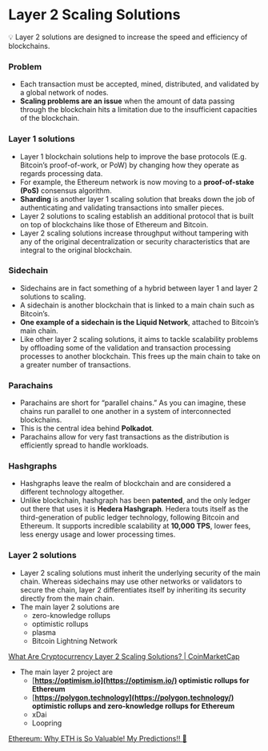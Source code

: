 # Layer 2 Scaling Solutions

<aside>
💡 Layer 2 solutions are designed to increase the speed and efficiency of blockchains.

</aside>

### Problem

- Each transaction must be accepted, mined, distributed, and validated by a global network of nodes.
- **Scaling problems are an issue** when the amount of data passing through the blockchain hits a limitation due to the insufficient capacities of the blockchain.

### Layer 1 solutions

- Layer 1 blockchain solutions help to improve the base protocols (E.g. Bitcoin’s proof-of-work, or PoW) by changing how they operate as regards processing data.
- For example, the Ethereum network is now moving to a **proof-of-stake (PoS)** consensus algorithm.
- **Sharding** is another layer 1 scaling solution that breaks down the job of authenticating and validating transactions into smaller pieces.
- Layer 2 solutions to scaling establish an additional protocol that is built on top of blockchains like those of Ethereum and Bitcoin.
- Layer 2 scaling solutions increase throughput without tampering with any of the original decentralization or security characteristics that are integral to the original blockchain.

### Sidechain

- Sidechains are in fact something of a hybrid between layer 1 and layer 2 solutions to scaling.
- A sidechain is another blockchain that is linked to a main chain such as Bitcoin’s.
- **One example of a sidechain is the Liquid Network**, attached to Bitcoin’s main chain.
- Like other layer 2 scaling solutions, it aims to tackle scalability problems by offloading some of the validation and transaction processing processes to another blockchain. This frees up the main chain to take on a greater number of transactions.

### Parachains

- Parachains are short for “parallel chains.” As you can imagine, these chains run parallel to one another in a system of interconnected blockchains.
- This is the central idea behind **Polkadot**.
- Parachains allow for very fast transactions as the distribution is efficiently spread to handle workloads.

### Hashgraphs

- Hashgraphs leave the realm of blockchain and are considered a different technology altogether.
- Unlike blockchain, hashgraph has been **patented**, and the only ledger out there that uses it is **Hedera Hashgraph**. Hedera touts itself as the third-generation of public ledger technology, following Bitcoin and Ethereum. It supports incredible scalability at **10,000 TPS**, lower fees, less energy usage and lower processing times.

### Layer 2 solutions

- Layer 2 scaling solutions must inherit the underlying security of the main chain. Whereas sidechains may use other networks or validators to secure the chain, layer 2 differentiates itself by inheriting its security directly from the main chain.
- The main layer 2 solutions are
    - zero-knowledge rollups
    - optimistic rollups
    - plasma
    - Bitcoin Lightning Network

[What Are Cryptocurrency Layer 2 Scaling Solutions? | CoinMarketCap](https://coinmarketcap.com/alexandria/article/what-are-cryptocurrency-layer-2-scaling-solutions)

- The main layer 2 project are
    - [**https://optimism.io](https://optimism.io/) optimistic rollups for Ethereum**
    - [**https://polygon.technology](https://polygon.technology/) optimistic rollups and zero-knowledge rollups for Ethereum**
    - xDai
    - Loopring

[Ethereum: Why ETH is So Valuable! My Predictions!! 🔮](https://youtu.be/iWKEKffFz6I?t=981)